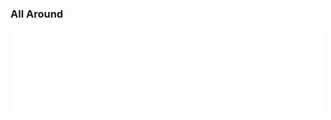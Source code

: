 
### All Around

<iframe src="{{site.baseurl}}/all-around.html" style="width: 500px; height: 130px; border: 0px"></iframe>

